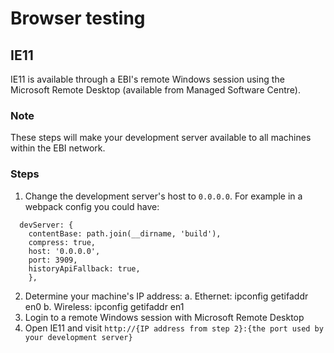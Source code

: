 # Browser testing

## IE11
IE11 is available through a EBI's remote Windows session using the Microsoft Remote Desktop (available from Managed Software Centre).

### Note
These steps will make your development server available to all machines within the EBI network.

### Steps
1. Change the development server's host to `0.0.0.0`. For example in a webpack config you could have:
```
  devServer: {
    contentBase: path.join(__dirname, 'build'),
    compress: true,
    host: '0.0.0.0',
    port: 3909,
    historyApiFallback: true,
    },
```
2. Determine your machine's IP address:
  a. Ethernet: ipconfig getifaddr en0
  b. Wireless: ipconfig getifaddr en1 
3. Login to a remote Windows session with Microsoft Remote Desktop
4. Open IE11 and visit `http://{IP address from step 2}:{the port used by your development server}`